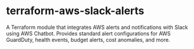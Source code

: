 # terraform-aws-slack-alerts
A Terraform module that integrates AWS alerts and notifications with Slack using AWS Chatbot. Provides standard alert configurations for AWS GuardDuty, health events, budget alerts, cost anomalies, and more.
